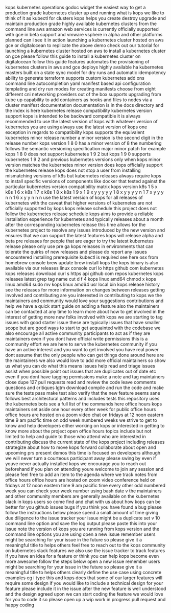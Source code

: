 kops kubernetes operations godoc widget the easiest way to get a production grade kubernetes cluster up and running what is kops we like to think of it as kubectl for clusters kops helps you create destroy upgrade and maintain production grade highly available kubernetes clusters from the command line aws amazon web services is currently officially supported with gce in beta support and vmware vsphere in alpha and other platforms planned can i see it in action launching a kubernetes cluster hosted on aws gce or digitalocean to replicate the above demo check out our tutorial for launching a kubernetes cluster hosted on aws to install a kubernetes cluster on gce please follow this guide to install a kubernetes cluster on digitalocean follow this guide features automates the provisioning of kubernetes clusters in aws and gce deploys highly available ha kubernetes masters built on a state sync model for dry runs and automatic idempotency ability to generate terraform supports custom kubernetes add ons command line autocompletion yaml manifest based api configuration templating and dry run modes for creating manifests choose from eight different cni networking providers out of the box supports upgrading from kube up capability to add containers as hooks and files to nodes via a cluster manifest documentation documentation is in the docs directory and the index is here kubernetes release compatibility kubernetes version support kops is intended to be backward compatible it is always recommended to use the latest version of kops with whatever version of kubernetes you are using always use the latest version of kops one exception in regards to compatibility kops supports the equivalent kubernetes minor release number a minor version is the second digit in the release number kops version 1 8 0 has a minor version of 8 the numbering follows the semantic versioning specification major minor patch for example kops 1 8 0 does not support kubernetes 1 9 2 but kops 1 9 0 supports kubernetes 1 9 2 and previous kubernetes versions only when kops minor version matches the kubernetes minor version does kops officially support the kubernetes release kops does not stop a user from installing mismatching versions of k8s but kubernetes releases always require kops to install specific versions of components like docker that tested against the particular kubernetes version compatibility matrix kops version k8s 1 5 x k8s 1 6 x k8s 1 7 x k8s 1 8 x k8s 1 9 x 1 9 x y y y y y 1 8 x y y y y n 1 7 x y y y n n 1 6 x y y n n n use the latest version of kops for all releases of kubernetes with the caveat that higher versions of kubernetes are not officially supported by kops kops release schedule this project does not follow the kubernetes release schedule kops aims to provide a reliable installation experience for kubernetes and typically releases about a month after the corresponding kubernetes release this time allows for the kubernetes project to resolve any issues introduced by the new version and ensures that we can support the latest features kops will release alpha and beta pre releases for people that are eager to try the latest kubernetes release please only use pre ga kops releases in environments that can tolerate the quirks of new releases and please do report any issues encountered installing prerequisite kubectl is required see here osx from homebrew console brew update brew install kops the kops binary is also available via our releases linux console curl lo https github com kubernetes kops releases download curl s https api github com repos kubernetes kops releases latest grep tag name cut d f 4 kops linux amd64 chmod x kops linux amd64 sudo mv kops linux amd64 usr local bin kops release history see the releases for more information on changes between releases getting involved and contributing are you interested in contributing to kops we the maintainers and community would love your suggestions contributions and help we have a quick start guide on adding a feature also the maintainers can be contacted at any time to learn more about how to get involved in the interest of getting more new folks involved with kops we are starting to tag issues with good starter issue these are typically issues that have smaller scope but are good ways to start to get acquainted with the codebase we also encourage all active community participants to act as if they are maintainers even if you dont have official write permissions this is a community effort we are here to serve the kubernetes community if you have an active interest and you want to get involved you have real power dont assume that the only people who can get things done around here are the maintainers we also would love to add more official maintainers so show us what you can do what this means issues help read and triage issues assist when possible point out issues that are duplicates out of date etc even if you dont have tagging permissions make a note and tag maintainers close dupe 127 pull requests read and review the code leave comments questions and critiques lgtm download compile and run the code and make sure the tests pass make test also verify that the new feature seems sane follows best architectural patterns and includes tests this repository uses the kubernetes bots see a full list of the commands here office hours kops maintainers set aside one hour every other week for public office hours office hours are hosted on a zoom video chat on fridays at 12 noon eastern time 9 am pacific time on odd week numbered weeks we strive to get to know and help developers either working on kops or interested in getting to know more about the project open office hours topics include but not limited to help and guide to those who attend who are interested in contributing discuss the current state of the kops project including releases strategize about how to move kops forward collaborate about open and upcoming prs present demos this time is focused on developers although we will never turn a courteous participant away please swing by even if youve never actually installed kops we encourage you to reach out beforehand if you plan on attending youre welcome to join any session and please feel free to add an item to the agenda where we track notes from office hours office hours are hosted on zoom video conference held on fridays at 12 noon eastern time 9 am pacific time every other odd numbered week you can check your week number using bash date v the maintainers and other community members are generally available on the kubernetes slack in kops users so come find and chat with us about how kops can be better for you github issues bugs if you think you have found a bug please follow the instructions below please spend a small amount of time giving due diligence to the issue tracker your issue might be a duplicate set v 10 command line option and save the log output please paste this into your issue note the version of kops you are running from kops version and the command line options you are using open a new issue remember users might be searching for your issue in the future so please give it a meaningful title to helps others feel free to reach out to the kops community on kubernetes slack features we also use the issue tracker to track features if you have an idea for a feature or think you can help kops become even more awesome follow the steps below open a new issue remember users might be searching for your issue in the future so please give it a meaningful title to helps others clearly define the use case using concrete examples eg i type this and kops does that some of our larger features will require some design if you would like to include a technical design for your feature please include it in the issue after the new feature is well understood and the design agreed upon we can start coding the feature we would love for you to code it so please open up a wip work in progress pull request and happy coding